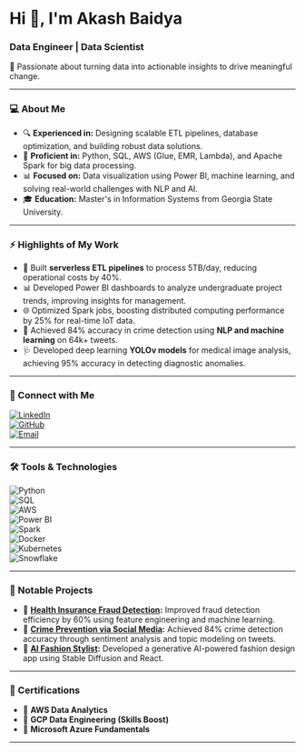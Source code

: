 # Hi 👋, I'm Akash Baidya  
### Data Engineer | Data Scientist  

🚀 Passionate about turning data into actionable insights to drive meaningful change.  

---

### 💻 About Me  
- 🔍 **Experienced in:** Designing scalable ETL pipelines, database optimization, and building robust data solutions.  
- 🌟 **Proficient in:** Python, SQL, AWS (Glue, EMR, Lambda), and Apache Spark for big data processing.  
- 📊 **Focused on:** Data visualization using Power BI, machine learning, and solving real-world challenges with NLP and AI.  
- 🎓 **Education:** Master's in Information Systems from Georgia State University.  

---

### ⚡ Highlights of My Work  
- 🚀 Built **serverless ETL pipelines** to process 5TB/day, reducing operational costs by 40%.  
- 📊 Developed Power BI dashboards to analyze undergraduate project trends, improving insights for management.  
- 🌐 Optimized Spark jobs, boosting distributed computing performance by 25% for real-time IoT data.  
- 🔎 Achieved 84% accuracy in crime detection using **NLP and machine learning** on 64k+ tweets.
- 🩺 Developed deep learning **YOLOv models** for medical image analysis, achieving 95% accuracy in detecting diagnostic anomalies.


---

### 🔗 Connect with Me  
[![LinkedIn](https://img.shields.io/badge/LinkedIn-Connect-blue?logo=linkedin)](https://www.linkedin.com/in/akashbaidya15)  
[![GitHub](https://img.shields.io/badge/GitHub-Follow-black?logo=github)](https://github.com/akashbaidya015)  
[![Email](https://img.shields.io/badge/Email-akash.baidya066%40gmail.com-red?logo=gmail)](mailto:akash.baidya066@gmail.com)  

---

### 🛠️ Tools & Technologies  

![Python](https://img.shields.io/badge/Python-3776AB?logo=python&logoColor=white)  
![SQL](https://img.shields.io/badge/SQL-4479A1?logo=mysql&logoColor=white)  
![AWS](https://img.shields.io/badge/AWS-FF9900?logo=amazon-aws&logoColor=white)  
![Power BI](https://img.shields.io/badge/PowerBI-F2C811?logo=power-bi&logoColor=black)  
![Spark](https://img.shields.io/badge/Spark-E25A1C?logo=apache-spark&logoColor=white)  
![Docker](https://img.shields.io/badge/Docker-2496ED?logo=docker&logoColor=white)  
![Kubernetes](https://img.shields.io/badge/Kubernetes-326CE5?logo=kubernetes&logoColor=white)  
![Snowflake](https://img.shields.io/badge/Snowflake-29B5E8?logo=snowflake&logoColor=white)  

---

### 📂 Notable Projects  

- 🔎 **[Health Insurance Fraud Detection](https://github.com/akashbaidya015/Health_Insurance_Fraud_Detection):** Improved fraud detection efficiency by 60% using feature engineering and machine learning.  
- 🚓 **[Crime Prevention via Social Media](https://github.com/akashbaidya015/Harnessing-Social-Media-for-Early-Crime-Detection):** Achieved 84% crime detection accuracy through sentiment analysis and topic modeling on tweets.  
- 👗 **[AI Fashion Stylist](https://github.com/akashbaidya015/Ai_fasion_designer):** Developed a generative AI-powered fashion design app using Stable Diffusion and React.  

---

### 🌟 Certifications  
- 🏅 **AWS Data Analytics**  
- 🏅 **GCP Data Engineering (Skills Boost)**  
- 🏅 **Microsoft Azure Fundamentals**

---
